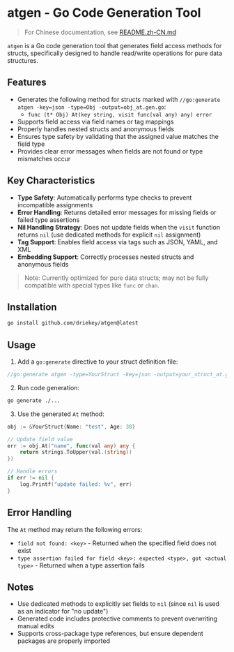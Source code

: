 # atgen - Go Code Generation Tool

> For Chinese documentation, see [README.zh-CN.md](README.zh-CN.md)

`atgen` is a Go code generation tool that generates field access methods for structs, specifically designed to handle read/write operations for pure data structures.


## Features
- Generates the following method for structs marked with `//go:generate atgen -key=json -type=Obj -output=obj_at.gen.go`:
  - `func (t* Obj) At(key string, visit func(val any) any) error`
- Supports field access via field names or tag mappings
- Properly handles nested structs and anonymous fields
- Ensures type safety by validating that the assigned value matches the field type
- Provides clear error messages when fields are not found or type mismatches occur


## Key Characteristics
- **Type Safety**: Automatically performs type checks to prevent incompatible assignments
- **Error Handling**: Returns detailed error messages for missing fields or failed type assertions
- **Nil Handling Strategy**: Does not update fields when the `visit` function returns `nil` (use dedicated methods for explicit `nil` assignment)
- **Tag Support**: Enables field access via tags such as JSON, YAML, and XML
- **Embedding Support**: Correctly processes nested structs and anonymous fields

> Note: Currently optimized for pure data structs; may not be fully compatible with special types like `func` or `chan`.


## Installation

```bash
go install github.com/driekey/atgen@latest
```


## Usage

1. Add a `go:generate` directive to your struct definition file:
```go
//go:generate atgen -type=YourStruct -key=json -output=your_struct_at.gen.go
```

2. Run code generation:
```bash
go generate ./...
```

3. Use the generated `At` method:
```go
obj := &YourStruct{Name: "test", Age: 30}

// Update field value
err := obj.At("name", func(val any) any {
    return strings.ToUpper(val.(string))
})

// Handle errors
if err != nil {
    log.Printf("update failed: %v", err)
}
```


## Error Handling

The `At` method may return the following errors:
- `field not found: <key>` - Returned when the specified field does not exist
- `type assertion failed for field <key>: expected <type>, got <actual type>` - Returned when a type assertion fails


## Notes
- Use dedicated methods to explicitly set fields to `nil` (since `nil` is used as an indicator for "no update")
- Generated code includes protective comments to prevent overwriting manual edits
- Supports cross-package type references, but ensure dependent packages are properly imported